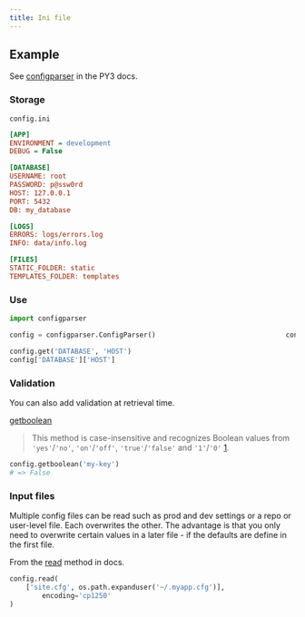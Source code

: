 ```yaml
---
title: Ini file
---
```


## Example

See [configparser](https://docs.python.org/3/library/configparser.html) in the PY3 docs.

### Storage

`config.ini`

```ini
[APP]
ENVIRONMENT = development
DEBUG = False

[DATABASE]
USERNAME: root
PASSWORD: p@ssw0rd
HOST: 127.0.0.1
PORT: 5432
DB: my_database

[LOGS]
ERRORS: logs/errors.log
INFO: data/info.log

[FILES]
STATIC_FOLDER: static
TEMPLATES_FOLDER: templates
```

### Use

```python
import configparser

config = configparser.ConfigParser()                                config.read("config.ini")

config.get('DATABASE', 'HOST')
config['DATABASE']['HOST']
```

### Validation

You can also add validation at retrieval time.

[getboolean](https://docs.python.org/3/library/configparser.html#configparser.ConfigParser.getboolean)

> This method is case-insensitive and recognizes Boolean values from `'yes'`/`'no'`, `'on'`/`'off'`, `'true'`/`'false'` and `'1'`/`'0'` [1](https://docs.python.org/3/library/configparser.html#id14).

```python
config.getboolean('my-key')
# => False
```

### Input files

Multiple config files can be read such as prod and dev settings or a repo or user-level file. Each overwrites the other. The advantage is that you only need to overwrite certain values in a later file - if the defaults are define in the first file.

From the [read](https://docs.python.org/3/library/configparser.html#configparser.ConfigParser.read) method in docs.

```python
config.read(
	['site.cfg', os.path.expanduser('~/.myapp.cfg')],
        encoding='cp1250'
)
```
